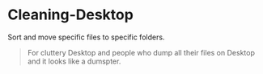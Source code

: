 # Cleaning-Desktop
Sort and move specific files to specific folders.

> For cluttery Desktop and people who dump all their files on Desktop and it looks like a dumspter.
